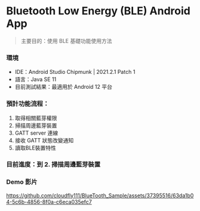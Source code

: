 #  Bluetooth Low Energy (BLE) Android App
> 主要目的：使用 BLE 基礎功能使用方法
### 環境
- IDE：Android Studio Chipmunk | 2021.2.1 Patch 1
- 語言：Java SE 11
- 目前測試結果：最適用於 Android 12 平台
### 預計功能流程：
1. 取得相關藍芽權限
2. 掃描周邊藍芽裝置
3. GATT server 連線
4. 接收 GATT 狀態改變通知
5. 讀取BLE裝置特性
### 目前進度：到 2. 掃描周邊藍芽裝置
### Demo 影片


https://github.com/cloudfly111/BlueTooth_Sample/assets/37395516/63da1b04-5c6b-4856-8f0a-c6eca035efc7



